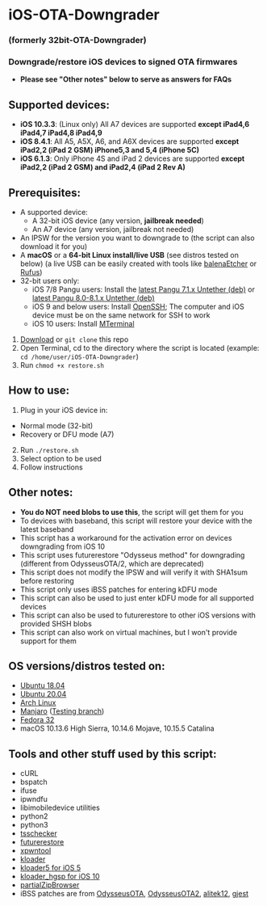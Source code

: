 # iOS-OTA-Downgrader
### (formerly 32bit-OTA-Downgrader)
### Downgrade/restore iOS devices to signed OTA firmwares
- **Please see "Other notes" below to serve as answers for FAQs**

## Supported devices:

- **iOS 10.3.3**: (Linux only) All A7 devices are supported **except iPad4,6 iPad4,7 iPad4,8 iPad4,9**
- **iOS 8.4.1**: All A5, A5X, A6, and A6X devices are supported **except iPad2,2 (iPad 2 GSM) iPhone5,3 and 5,4 (iPhone 5C)**
- **iOS 6.1.3**: Only iPhone 4S and iPad 2 devices are supported **except iPad2,2 (iPad 2 GSM) and iPad2,4 (iPad 2 Rev A)**

## Prerequisites:
- A supported device:
  - A 32-bit iOS device (any version, **jailbreak needed**)
  - An A7 device (any version, jailbreak not needed)
- An IPSW for the version you want to downgrade to (the script can also download it for you)
- A **macOS** or a **64-bit Linux install/live USB** (see distros tested on below) (a live USB can be easily created with tools like [balenaEtcher](https://www.balena.io/etcher/) or [Rufus](https://rufus.ie/))
- 32-bit users only:
  - iOS 7/8 Pangu users: Install the [latest Pangu 7.1.x Untether (deb)](http://apt.saurik.com/debs/io.pangu.axe7_0.3_iphoneos-arm.deb) or [latest Pangu 8.0-8.1.x Untether (deb)](http://apt.saurik.com/debs/io.pangu.xuanyuansword8_0.5_iphoneos-arm.deb)
  - iOS 9 and below users: Install [OpenSSH](https://cydia.saurik.com/package/openssh/); The computer and iOS device must be on the same network for SSH to work
  - iOS 10 users: Install [MTerminal](http://cydia.saurik.com/package/com.officialscheduler.mterminal/)
1. [Download](https://github.com/LukeZGD/iOS-OTA-Downgrader/archive/master.zip) or `git clone` this repo
2. Open Terminal, cd to the directory where the script is located (example: `cd /home/user/iOS-OTA-Downgrader`)
3. Run `chmod +x restore.sh`

## How to use:
1. Plug in your iOS device in:
  - Normal mode (32-bit)
  - Recovery or DFU mode (A7)
2. Run `./restore.sh`
3. Select option to be used
4. Follow instructions

## Other notes:
- **You do NOT need blobs to use this**, the script will get them for you
- To devices with baseband, this script will restore your device with the latest baseband
- This script has a workaround for the activation error on devices downgrading from iOS 10
- This script uses futurerestore "Odysseus method" for downgrading (different from OdysseusOTA/2, which are deprecated)
- This script does not modify the IPSW and will verify it with SHA1sum before restoring
- This script only uses iBSS patches for entering kDFU mode
- This script can also be used to just enter kDFU mode for all supported devices
- This script can also be used to futurerestore to other iOS versions with provided SHSH blobs
- This script can also work on virtual machines, but I won't provide support for them

## OS versions/distros tested on:
- [Ubuntu 18.04](http://releases.ubuntu.com/bionic/)
- [Ubuntu 20.04](http://releases.ubuntu.com/focal/)
- [Arch Linux](https://www.archlinux.org/)
- [Manjaro](https://manjaro.org/) ([Testing branch](https://wiki.manjaro.org/index.php?title=Switching_Branches))
- [Fedora 32](https://getfedora.org/)
- macOS 10.13.6 High Sierra, 10.14.6 Mojave, 10.15.5 Catalina

## Tools and other stuff used by this script:
- cURL
- bspatch
- ifuse
- ipwndfu
- libimobiledevice utilities
- python2
- python3
- [tsschecker](https://github.com/tihmstar/tsschecker/releases/tag/v212)
- [futurerestore](http://api.tihmstar.net/builds/futurerestore/futurerestore-latest.zip)
- [xpwntool](https://www.youtube.com/watch?v=fh0tB6fp0Sc)
- [kloader](https://www.youtube.com/watch?v=fh0tB6fp0Sc)
- [kloader5 for iOS 5](https://mtmdev.org/pmbonneau-archive)
- [kloader_hgsp for iOS 10](https://twitter.com/nyan_satan/status/945203180522045440)
- [partialZipBrowser](https://github.com/tihmstar/partialZipBrowser/releases/tag/36)
- iBSS patches are from [OdysseusOTA](https://www.youtube.com/watch?v=Wo7mGdMcjxw), [OdysseusOTA2](https://www.youtube.com/watch?v=fh0tB6fp0Sc), [alitek12](https://www.mediafire.com/folder/b1z64roy512wd/FirmwareBundles), [gjest](https://files.fm/u/fcbqqdnw)
